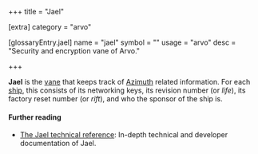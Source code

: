 +++
title = "Jael"

[extra]
category = "arvo"

[glossaryEntry.jael]
name = "jael"
symbol = ""
usage = "arvo"
desc = "Security and encryption vane of Arvo."

+++

**Jael** is the [vane](/glossary/vane) that keeps track of
[Azimuth](/glossary/azimuth) related information. For each
[ship](/glossary/ship), this consists of its networking keys, its revision
number (or _life_), its factory reset number (or _rift_), and who the sponsor of the ship is.

#### Further reading

- [The Jael technical reference](/system/kernel/jael/jael): In-depth technical
  and developer documentation of Jael.
